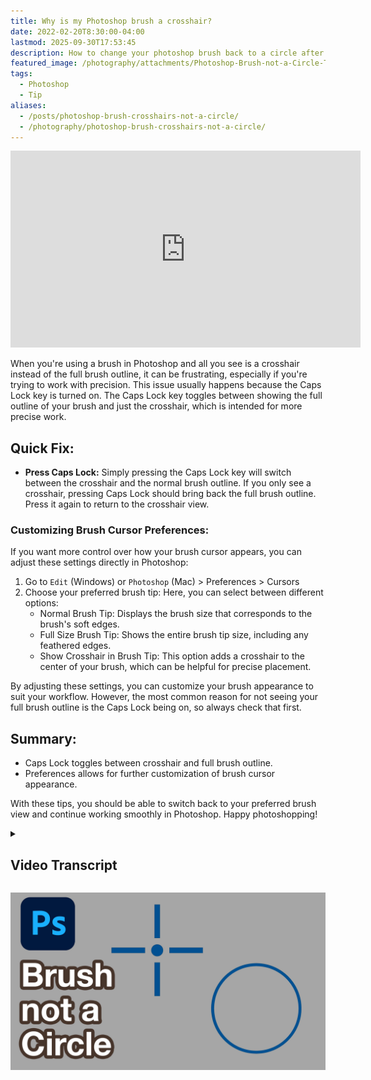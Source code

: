 ```yaml
---
title: Why is my Photoshop brush a crosshair?
date: 2022-02-20T8:30:00-04:00
lastmod: 2025-09-30T17:53:45
description: How to change your photoshop brush back to a circle after it is a cross hair
featured_image: /photography/attachments/Photoshop-Brush-not-a-Circle-Title.jpg
tags:
  - Photoshop
  - Tip
aliases:
  - /posts/photoshop-brush-crosshairs-not-a-circle/
  - /photography/photoshop-brush-crosshairs-not-a-circle/
---
```


<div class="iframe-16-9-container">
<iframe class="youTubeIframe" width="560" height="315" src="https://www.youtube.com/embed/fQz6vmnBbpM?rel=0" title="YouTube video player" frameborder="0" allow="accelerometer; autoplay; clipboard-write; encrypted-media; gyroscope; picture-in-picture; web-share" referrerpolicy="strict-origin-when-cross-origin" allowfullscreen></iframe>
</div>

When you're using a brush in Photoshop and all you see is a crosshair instead of the full brush outline, it can be frustrating, especially if you're trying to work with precision. This issue usually happens because the Caps Lock key is turned on. The Caps Lock key toggles between showing the full outline of your brush and just the crosshair, which is intended for more precise work.

## Quick Fix:

- **Press Caps Lock:** Simply pressing the Caps Lock key will switch between the crosshair and the normal brush outline. If you only see a crosshair, pressing Caps Lock should bring back the full brush outline. Press it again to return to the crosshair view.

### Customizing Brush Cursor Preferences:

If you want more control over how your brush cursor appears, you can adjust these settings directly in Photoshop:

1. Go to `Edit` (Windows) or `Photoshop` (Mac) > Preferences > Cursors
2. Choose your preferred brush tip: Here, you can select between different options:
   - Normal Brush Tip: Displays the brush size that corresponds to the brush's soft edges.
   - Full Size Brush Tip: Shows the entire brush tip size, including any feathered edges.
   - Show Crosshair in Brush Tip: This option adds a crosshair to the center of your brush, which can be helpful for precise placement.

By adjusting these settings, you can customize your brush appearance to suit your workflow. However, the most common reason for not seeing your full brush outline is the Caps Lock being on, so always check that first.

## Summary:

- Caps Lock toggles between crosshair and full brush outline.
- Preferences allows for further customization of brush cursor appearance.

With these tips, you should be able to switch back to your preferred brush view and continue working smoothly in Photoshop. Happy photoshopping!

<details>
<summary>

## Video Transcript

</summary>

Why can't I see the edges of my Photoshop brush? Why is my Photoshop brush a crosshair? This can be very annoying when you're trying to draw in Photoshop with a brush but you only see a crosshair instead of the full outline of your brush size. How can I fix this? The simple fix is to press caps lock and then this toggles your Photoshop brush between an outline and the crosshairs. By pressing caps lock then I have cross hairs, caps lock again now I can see my entire brush outline We can also go to file > preferences and if we go to cursors we can choose what our normal cursor will be. We can have the full size brush tip, the normal size brush tip, we can show the crosshair and the circle in the brush tip. So you can set this to exactly how you want but the simple fix when you can't see your Photoshop full size brush and you only see crosshairs is to make sure that you don't have caps lock on. Hopefully this Photoshop quick tip gets you back on the way to creating wonderful things in Photoshop and making neat stuff. Happy photoshopping!

</details>

![Photoshop brush is a crosshair](../../photography/attachments/Photoshop-Brush-not-a-Circle-Title.jpg)
